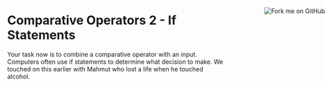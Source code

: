 # Comparative Operators 2 - If Statements
Your task now is to combine a comparative operator with an input. Computers often use if statements to determine what decision to make. We touched on this earlier with Mahmut who lost a life when he touched alcohol.

<a href="https://github.com/yanglr">
<img style="position: absolute; top: 76px; right: 0; border: 0" alt="Fork me on GitHub" 
src="https://github.com/learnICT/PythonBeginnersWorkbook/blob/main/images/if_statements.svg?sanitize=true"></a>